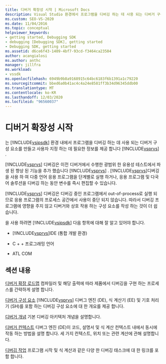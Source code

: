 ```yaml
---
title: 디버거 확장성 시작 | Microsoft Docs
description: Visual Studio 환경에서 프로그램을 디버깅 하는 데 사용 되는 디버거 구성 요소를 만들고 사용자 지정 하는 작업을 시작 합니다.
ms.custom: SEO-VS-2020
ms.date: 11/04/2016
ms.topic: conceptual
helpviewer_keywords:
- getting started, Debugging SDK
- debugging [Debugging SDK], getting started
- Debugging SDK, getting started
ms.assetid: d6ce6f43-1409-4bf7-93cd-f3464ca23504
author: acangialosi
ms.author: anthc
manager: jillfra
ms.workload:
- vssdk
ms.openlocfilehash: 6949b9b8a9168915c64bc6183f6b1391a1c79220
ms.sourcegitcommit: bbed6a0b41ac4c4a24e8581ff3b34d96345ddb00
ms.translationtype: MT
ms.contentlocale: ko-KR
ms.lasthandoff: 12/03/2020
ms.locfileid: "96560037"
---
```

# <a name="get-started-with-debugger-extensibility"></a>디버거 확장성 시작
는 [!INCLUDE[vsipsdk](../../extensibility/includes/vsipsdk_md.md)] 환경 내에서 프로그램을 디버깅 하는 데 사용 되는 디버거 구성 요소를 만들고 사용자 지정 하는 데 필요한 정보를 제공 합니다 [!INCLUDE[vsprvs](../../code-quality/includes/vsprvs_md.md)] .

 [!INCLUDE[vsprvs](../../code-quality/includes/vsprvs_md.md)] 디버깅은 이전 디버거에서 수행한 광범위 한 유용성 테스트에서 파생 된 향상 된 기능을 추가 했습니다 [!INCLUDE[vsprvs](../../code-quality/includes/vsprvs_md.md)] . [!INCLUDE[vsprvs](../../code-quality/includes/vsprvs_md.md)]디버깅을 사용 하 여 다중 언어 응용 프로그램을 단계별로 실행 하거나, 응용 프로그램 및 다국어 솔루션을 디버깅 하는 동안 변수를 즉시 편집할 수 있습니다.

 [!INCLUDE[vsprvs](../../code-quality/includes/vsprvs_md.md)] 디버깅은 디버깅 중인 프로그램에서 out-of-process로 실행 되므로 응용 프로그램의 프로세스 공간에서 사용이 중단 되지 않습니다. 따라서 디버깅 프로그램에 영향을 주지 않고 디버거와 상호 작용 하는 구성 요소를 작성 하는 것이 더 쉽습니다.

 을 사용 하려면 [!INCLUDE[vsipsdk](../../extensibility/includes/vsipsdk_md.md)] 다음 항목에 대해 잘 알고 있어야 합니다.

- [!INCLUDE[vsprvs](../../code-quality/includes/vsprvs_md.md)]IDE (통합 개발 환경)

- C + + 프로그래밍 언어

- ATL COM

## <a name="in-this-section"></a>섹션 내용
 [디버거 확장 로드맵](../../extensibility/debugger/roadmap-for-extending-the-debugger.md) 컴파일러 및 해당 출력에 따라 제품에서 디버깅을 구현 하는 프로세스를 간략하게 설명 합니다.

 [디버거 구성 요소](../../extensibility/debugger/debugger-components.md) [!INCLUDE[vsprvs](../../code-quality/includes/vsprvs_md.md)] 디버그 엔진 (DE), 식 계산기 (EE) 및 기호 처리기 (SH)를 포함 하는 디버깅 구성 요소에 대 한 개요를 제공 합니다.

 [디버거 개념](../../extensibility/debugger/debugger-concepts.md) 기본 디버깅 아키텍처 개념을 설명합니다.

 [디버거 컨텍스트](../../extensibility/debugger/debugger-contexts.md) 디버그 엔진 (DE)이 코드, 설명서 및 식 계산 컨텍스트 내에서 동시에 작동 하는 방법을 설명 합니다. 세 가지 컨텍스트, 위치 또는 관련 계산에 관해 설명합니다.

 [디버깅 작업](../../extensibility/debugger/debugging-tasks.md) 프로그램 시작 및 식 계산과 같은 다양 한 디버깅 태스크에 대 한 링크를 포함 합니다.
